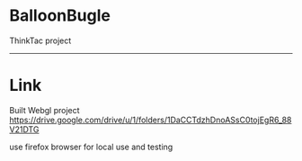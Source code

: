 # BalloonBugle
ThinkTac project

---
# Link
Built Webgl project
https://drive.google.com/drive/u/1/folders/1DaCCTdzhDnoASsC0tojEgR6_88V21DTG

use firefox browser for local use and testing
